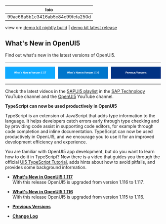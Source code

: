 <!-- loio99ac68a5b1c3416ab5c84c99fefa250d -->

| loio |
| -----|
| 99ac68a5b1c3416ab5c84c99fefa250d |

<div id="loio">

view on: [demo kit nightly build](https://sdk.openui5.org/nightly/#/topic/99ac68a5b1c3416ab5c84c99fefa250d) | [demo kit latest release](https://sdk.openui5.org/topic/99ac68a5b1c3416ab5c84c99fefa250d)</div>

## What's New in OpenUI5

Find out what's new in the latest versions of OpenUI5.

***

![](images/loio60070cbcd0b54f31abc595ab4f5adc0e_LowRes.png)

***

Check the latest videos in the [SAPUI5 playlist](https://www.youtube.com/playlist?list=PLWV533hWWvDmxJM4itQ9o--7rolKgy-1r) in the [SAP Technology](https://www.youtube.com/channel/UC8cXSTGDhiZK5229zi-KTXA) YouTube channel and the [OpenUI5](https://www.youtube.com/user/openui5videos) YouTube channel.

**TypeScript can now be used productively in OpenUI5**

TypeScript is an extension of JavaScript that adds type information to the language. It helps developers catch errors early through type checking and by providing code assist in supporting code editors, for example through code completion and inline documentation. TypeScript can now be used productively in OpenUI5, and we encourage you to use it for an improved development efficiency and experience.

You are familiar with OpenUI5 app development, but do you want to learn how to do it in TypeScript? Now there is a video that guides you through the official [UI5 TypeScript Tutorial](https://sap.github.io/ui5-typescript/), adds hints about how to avoid pitfalls, and provides some background information.



-   **[What's New in OpenUI5 1.117](What_s_New_in_OpenUI5_1_117_029d3b4.md "With
		this release OpenUI5 is upgraded
		from version 1.116 to 1.117.")**  
With this release OpenUI5 is upgraded from version 1.116 to 1.117.
-   **[What's New in OpenUI5 1.116](What_s_New_in_OpenUI5_1_116_ebd6f34.md "With
		this release OpenUI5 is upgraded
		from version 1.115 to 1.116.")**  
With this release OpenUI5 is upgraded from version 1.115 to 1.116.
-   **[Previous Versions](Previous_Versions_6660a59.md "")**  

-   **[Change Log](Change_Log_a6a78b7.md "")**  


